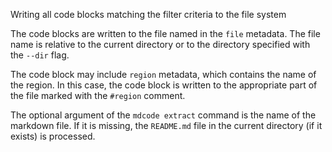 Writing all code blocks matching the filter criteria to the file system

The code blocks are written to the file named in the `file` metadata. The file name is relative to the current directory or to the directory specified with the `--dir` flag.

The code block may include `region` metadata, which contains the name of the region. In this case, the code block is written to the appropriate part of the file marked with the `#region` comment.

The optional argument of the `mdcode extract` command is the name of the markdown file. If it is missing, the `README.md` file in the current directory (if it exists) is processed.
